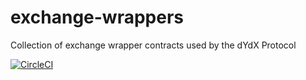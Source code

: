 # exchange-wrappers
Collection of exchange wrapper contracts used by the dYdX Protocol

[![CircleCI](https://circleci.com/gh/dydxprotocol/exchange-wrappers/tree/master.svg?style=svg)](https://circleci.com/gh/dydxprotocol/exchange-wrappers/tree/master)
